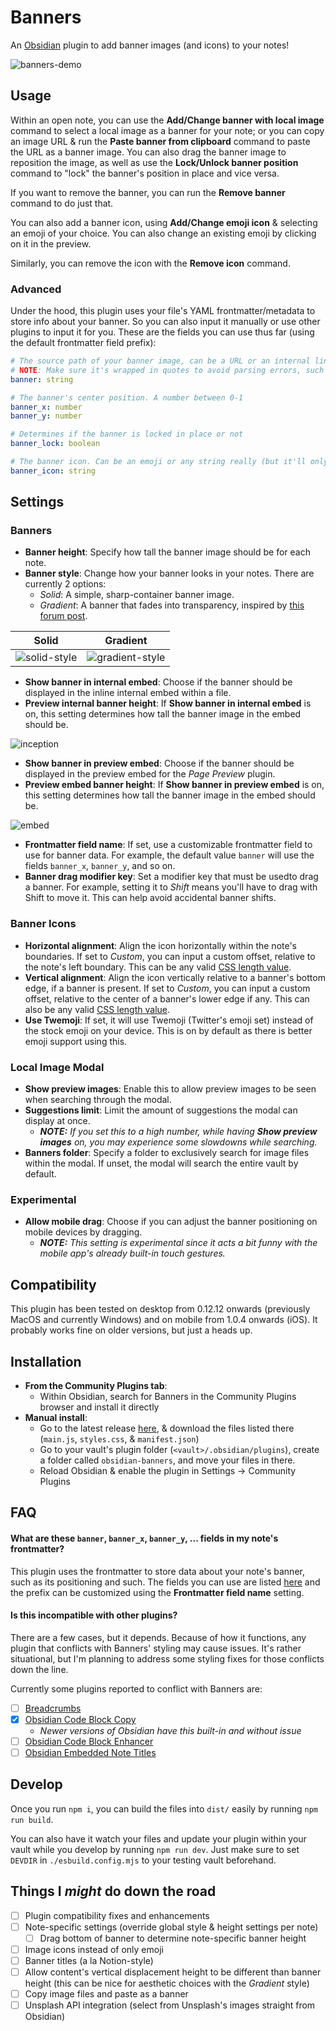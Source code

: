 # Banners
An [Obsidian](https://obsidian.md/) plugin to add banner images (and icons) to your notes!

![banners-demo](https://raw.githubusercontent.com/noatpad/obsidian-banners/master/https://raw.githubusercontent.com/noatpad/obsidian-banners/master/images/banners.gif)

## Usage
Within an open note, you can use the **Add/Change banner with local image** command to select a local image as a banner for your note; or you can copy an image URL & run the **Paste banner from clipboard** command to paste the URL as a banner image. You can also drag the banner image to reposition the image, as well as use the **Lock/Unlock banner position** command to "lock" the banner's position in place and vice versa.

If you want to remove the banner, you can run the **Remove banner** command to do just that.

You can also add a banner icon, using **Add/Change emoji icon** & selecting an emoji of your choice. You can also change an existing emoji by clicking on it in the preview.

Similarly, you can remove the icon with the **Remove icon** command.

### Advanced
Under the hood, this plugin uses your file's YAML frontmatter/metadata to store info about your banner. So you can also input it manually or use other plugins to input it for you. These are the fields you can use thus far (using the default frontmatter field prefix):

```yaml
# The source path of your banner image, can be a URL or an internal link to an image.
# NOTE: Make sure it's wrapped in quotes to avoid parsing errors, such as "![[file]]"
banner: string

# The banner's center position. A number between 0-1
banner_x: number
banner_y: number

# Determines if the banner is locked in place or not
banner_lock: boolean

# The banner icon. Can be an emoji or any string really (but it'll only accept the first letter)
banner_icon: string
```

## Settings
### Banners
- **Banner height**: Specify how tall the banner image should be for each note.
- **Banner style**: Change how your banner looks in your notes. There are currently 2 options:
  - *Solid*: A simple, sharp-container banner image.
  - *Gradient*: A banner that fades into transparency, inspired by [this forum post](https://forum.obsidian.md/t/header-images-with-css/18917).

| Solid | Gradient |
| --- | --- |
| ![solid-style](https://raw.githubusercontent.com/noatpad/obsidian-banners/master/images/solid.png) | ![gradient-style](https://raw.githubusercontent.com/noatpad/obsidian-banners/master/https://raw.githubusercontent.com/noatpad/obsidian-banners/master/images/gradient.png) |

- **Show banner in internal embed**: Choose if the banner should be displayed in the inline internal embed within a file.
- **Preview internal banner height**: If **Show banner in internal embed** is on, this setting determines how tall the banner image in the embed should be.

![inception](https://raw.githubusercontent.com/noatpad/obsidian-banners/master/https://raw.githubusercontent.com/noatpad/obsidian-banners/master/images/inception.png)

- **Show banner in preview embed**: Choose if the banner should be displayed in the preview embed for the *Page Preview* plugin.
- **Preview embed banner height**: If **Show banner in preview embed** is on, this setting determines how tall the banner image in the embed should be.

![embed](https://raw.githubusercontent.com/noatpad/obsidian-banners/master/https://raw.githubusercontent.com/noatpad/obsidian-banners/master/images/embed.png)

- **Frontmatter field name**: If set, use a customizable frontmatter field to use for banner data. For example, the default value `banner` will use the fields `banner_x`, `banner_y`, and so on.
- **Banner drag modifier key**: Set a modifier key that must be usedto drag a banner. For example, setting it to *Shift* means you'll have to drag with Shift to move it. This can help avoid accidental banner shifts.

### Banner Icons
- **Horizontal alignment**: Align the icon horizontally within the note's boundaries. If set to *Custom*, you can input a custom offset, relative to the note's left boundary. This can be any valid [CSS length value](https://developer.mozilla.org/en-US/docs/Learn/CSS/Building_blocks/Values_and_units#lengths).
- **Vertical alignment**: Align the icon vertically relative to a banner's bottom edge, if a banner is present. If set to *Custom*, you can input a custom offset, relative to the center of a banner's lower edge if any. This can also be any valid [CSS length value](https://developer.mozilla.org/en-US/docs/Learn/CSS/Building_blocks/Values_and_units#lengths).
- **Use Twemoji**: If set, it will use Twemoji (Twitter's emoji set) instead of the stock emoji on your device. This is on by default as there is better emoji support using this.

### Local Image Modal
- **Show preview images**: Enable this to allow preview images to be seen when searching through the modal.
- **Suggestions limit**: Limit the amount of suggestions the modal can display at once.
  - ***NOTE:** If you set this to a high number, while having **Show preview images** on, you may experience some slowdowns while searching.*
- **Banners folder**: Specify a folder to exclusively search for image files within the modal. If unset, the modal will search the entire vault by default.

### Experimental
- **Allow mobile drag**: Choose if you can adjust the banner positioning on mobile devices by dragging.
  - ***NOTE:** This setting is experimental since it acts a bit funny with the mobile app's already built-in touch gestures.*

## Compatibility
This plugin has been tested on desktop from 0.12.12 onwards (previously MacOS and currently Windows) and on mobile from 1.0.4 onwards (iOS). It probably works fine on older versions, but just a heads up.

## Installation
- **From the Community Plugins tab**:
	- Within Obsidian, search for Banners in the Community Plugins browser and install it directly
- **Manual install**:
  - Go to the latest release [here](https://github.com/noatpad/obsidian-banners/releases/latest), & download the files listed there (`main.js`, `styles.css`, & `manifest.json`)
  - Go to your vault's plugin folder (`<vault>/.obsidian/plugins`), create a folder called `obsidian-banners`, and move your files in there.
  - Reload Obsidian & enable the plugin in Settings -> Community Plugins

## FAQ
#### What are these `banner`, `banner_x`, `banner_y`, ... fields in my note's frontmatter?
This plugin uses the frontmatter to store data about your note's banner, such as its positioning and such. The fields you can use are listed [here](https://github.com/noatpad/obsidian-banners#advanced) and the prefix can be customized using the **Frontmatter field name** setting.

#### Is this incompatible with other plugins?
There are a few cases, but it depends. Because of how it functions, any plugin that conflicts with Banners' styling may cause issues. It's rather situational, but I'm planning to address some styling fixes for those conflicts down the line.

Currently some plugins reported to conflict with Banners are:
- [ ] [Breadcrumbs](https://github.com/SkepticMystic/breadcrumbs)
- [x] [Obsidian Code Block Copy](https://github.com/jdbrice/obsidian-code-block-copy)
  - *Newer versions of Obsidian have this built-in and without issue*
- [ ] [Obsidian Code Block Enhancer](https://github.com/nyable/obsidian-code-block-enhancer)
- [ ] [Obsidian Embedded Note Titles](https://github.com/mgmeyers/obsidian-embedded-note-titles)

## Develop
Once you run `npm i`, you can build the files into `dist/` easily by running `npm run build`.

You can also have it watch your files and update your plugin within your vault while you develop by running `npm run dev`. Just make sure to set `DEVDIR` in `./esbuild.config.mjs` to your testing vault beforehand.
## Things I *might* do down the road
- [ ] Plugin compatibility fixes and enhancements
- [ ] Note-specific settings (override global style & height settings per note)
  - [ ] Drag bottom of banner to determine note-specific banner height
- [ ] Image icons instead of only emoji
- [ ] Banner titles (a la Notion-style)
- [ ] Allow content's vertical displacement height to be different than banner height (this can be nice for aesthetic choices with the *Gradient* style)
- [ ] Copy image files and paste as a banner
- [ ] Unsplash API integration (select from Unsplash's images straight from Obsidian)
